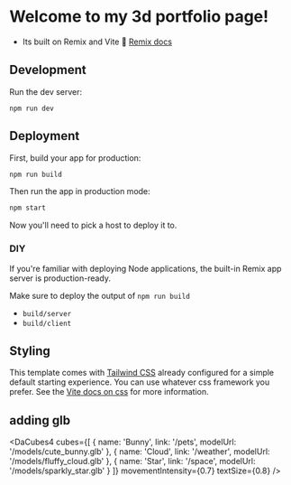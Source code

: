 # Welcome to my 3d portfolio page!

- Its built on Remix and Vite 📖 [Remix docs](https://remix.run/docs)

## Development

Run the dev server:

```shellscript
npm run dev
```

## Deployment

First, build your app for production:

```sh
npm run build
```

Then run the app in production mode:

```sh
npm start
```

Now you'll need to pick a host to deploy it to.

### DIY

If you're familiar with deploying Node applications, the built-in Remix app server is production-ready.

Make sure to deploy the output of `npm run build`

- `build/server`
- `build/client`

## Styling

This template comes with [Tailwind CSS](https://tailwindcss.com/) already configured for a simple default starting experience. You can use whatever css framework you prefer. See the [Vite docs on css](https://vitejs.dev/guide/features.html#css) for more information.


## adding glb 

<DaCubes4 
  cubes={[
    { 
      name: 'Bunny', 
      link: '/pets',
      modelUrl: '/models/cute_bunny.glb' 
    },
    { 
      name: 'Cloud', 
      link: '/weather',
      modelUrl: '/models/fluffy_cloud.glb' 
    },
    {
      name: 'Star',
      link: '/space',
      modelUrl: '/models/sparkly_star.glb'
    }
  ]}
  movementIntensity={0.7}
  textSize={0.8}
/>